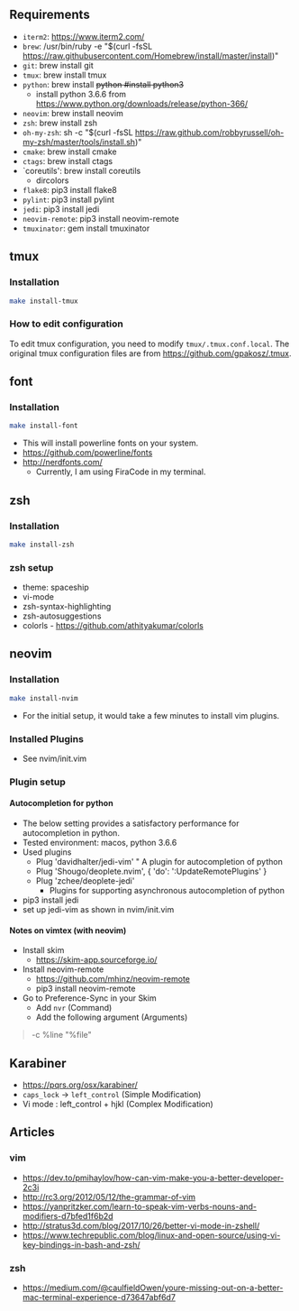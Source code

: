 
## Requirements
* `iterm2`: https://www.iterm2.com/
* `brew`: /usr/bin/ruby -e "$(curl -fsSL https://raw.githubusercontent.com/Homebrew/install/master/install)"
* `git`: brew install git
* `tmux`: brew install tmux
* `python`: brew install ~~python #install python3~~
    - install python 3.6.6 from https://www.python.org/downloads/release/python-366/
* `neovim`: brew install neovim
* `zsh`: brew install zsh
* `oh-my-zsh`: sh -c "$(curl -fsSL https://raw.github.com/robbyrussell/oh-my-zsh/master/tools/install.sh)"
* `cmake`: brew install cmake
* `ctags`: brew install ctags
* `coreutils': brew install coreutils
    - dircolors
* `flake8`: pip3 install flake8
* `pylint`: pip3 install pylint
* `jedi`: pip3 install jedi
* `neovim-remote`: pip3 install neovim-remote
* `tmuxinator`: gem install tmuxinator

## tmux
### Installation
```bash
make install-tmux
```

### How to edit configuration
To edit tmux configuration, you need to modify `tmux/.tmux.conf.local`.
The original tmux configuration files are from https://github.com/gpakosz/.tmux.

## font
### Installation
```bash
make install-font
```
* This will install powerline fonts on your system.
* https://github.com/powerline/fonts
* http://nerdfonts.com/
    - Currently, I am using FiraCode in my terminal.

## zsh
### Installation
```bash
make install-zsh
```

### zsh setup
* theme: spaceship
* vi-mode
* zsh-syntax-highlighting
* zsh-autosuggestions
* colorls - https://github.com/athityakumar/colorls


## neovim
### Installation
```bash
make install-nvim
```
* For the initial setup, it would take a few minutes to install vim plugins.

### Installed Plugins
* See nvim/init.vim

### Plugin setup
#### Autocompletion for python
* The below setting provides a satisfactory performance for autocompletion in python.
* Tested environment: macos, python 3.6.6
* Used plugins
    - Plug 'davidhalter/jedi-vim' " A plugin for autocompletion of python
    - Plug 'Shougo/deoplete.nvim', { 'do': ':UpdateRemotePlugins' }
    - Plug 'zchee/deoplete-jedi'
        - Plugins for supporting asynchronous autocompletion of python
* pip3 install jedi
* set up jedi-vim as shown in nvim/init.vim

#### Notes on vimtex (with neovim)
* Install skim
    - https://skim-app.sourceforge.io/
* Install neovim-remote
    - https://github.com/mhinz/neovim-remote
    - pip3 install neovim-remote
* Go to Preference-Sync in your Skim
    - Add `nvr` (Command)
    - Add the following argument (Arguments)
> -c %line "%file"


## Karabiner
* https://pqrs.org/osx/karabiner/
* `caps_lock` -> `left_control` (Simple Modification)
* Vi mode : left_control + hjkl (Complex Modification)

## Articles
### vim
* https://dev.to/pmihaylov/how-can-vim-make-you-a-better-developer-2c3i
* http://rc3.org/2012/05/12/the-grammar-of-vim
* https://yanpritzker.com/learn-to-speak-vim-verbs-nouns-and-modifiers-d7bfed1f6b2d
* http://stratus3d.com/blog/2017/10/26/better-vi-mode-in-zshell/
* https://www.techrepublic.com/blog/linux-and-open-source/using-vi-key-bindings-in-bash-and-zsh/

### zsh
* https://medium.com/@caulfieldOwen/youre-missing-out-on-a-better-mac-terminal-experience-d73647abf6d7
